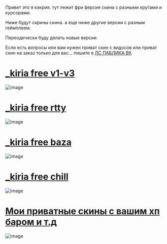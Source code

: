 Привет это я кэкрия. тут лежит фри ферсия скина с разными кругами и курсорами. 

Ниже будут скрины скина. а еще ниже другие версии с разным геймплеем.

Переодически буду делать новые версии.

Если есть вопросы или вам нужен приват скин с видосов или приват скин на заказ только для вас... пишите в  [ЛС ПАБЛИКА ВК](https://vk.com/kekria?from=groups)

# [_kiria free v1-v3](https://t.me/osukiria/53)
![image](https://github.com/user-attachments/assets/758ae6fb-507c-43bb-84d1-b7cfd3ef2ad8)

# [_kiria free rtty](https://t.me/osukiria/295)
![image](https://sun9-42.userapi.com/impg/MBoJbac4QZMuFHvxS4unoFyBrrr2qWzp4iCvUA/klHsocIF5zQ.jpg?size=1920x1080&quality=95&sign=d3e05eb4505b865f257d148d5960b12c&type=album)

# [_kiria free baza](https://t.me/osukiria/251)
![image](https://sun9-57.userapi.com/impg/DRk3tnkxNzZrFKPA_cTzFg-ZvA1kM_rp5DhmEQ/rJlynCHIt1c.jpg?size=1920x1080&quality=95&sign=fb9c1de56d669933df82b713ac92a47a&type=album) 

# [_kiria free chill](https://t.me/osukiria/433)
![image](https://sun9-9.userapi.com/s/v1/if2/zwKrHjiUG6iTHDemjsJBViK6BgIEkR0cYgjw6SEw4qrRC_cI8AoRILM358iHAtzqeJmdAKjdJ_loaLyzPTs0s1ex.jpg?quality=95&as=32x18,48x27,72x40,108x61,160x90,240x135,360x202,480x270,540x304,640x360,720x405,1080x607,1280x720,1440x810,1920x1080&from=bu&cs=1920x0)

# [Мои приватные скины с вашим хп баром и т.д](https://vk.com/uslugi-160336784?section=section&section_id=HUkaVBkGW1RwRwcDWVg2)
![image](https://sun9-55.userapi.com/impg/wCemynhpeKWCpMqhe83afHMRC5gdopzstRlz3w/P-rSWUmSkvs.jpg?size=772x867&quality=95&sign=5c3e2526135d7fbb20c9aec8c288067c&type=album)
